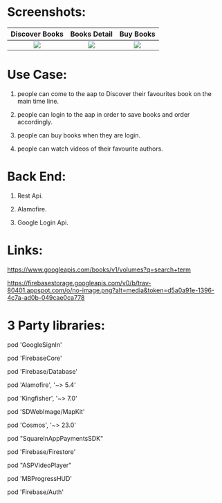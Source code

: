 
# Screenshots:

Discover Books           |  Books Detail         | Buy Books 
:-------------------------:|:-------------------------:|:-------------------------:
![](https://user-images.githubusercontent.com/81240553/153417314-8ec43352-bd4d-4ffd-8a24-c0280d54ab3a.png)  |  ![](https://user-images.githubusercontent.com/81240553/153417459-397a9571-6c2f-4e77-bd79-5c517070d4b9.png) | ![](https://user-images.githubusercontent.com/81240553/153417461-3e78ea81-fb51-499c-8c7f-fe933be39800.png)


# Use Case: 
1. people can come to the aap to Discover their favourites book on the main time line.

2. people can login to the aap in order to save books and order accordingly.

3. people can buy books when they are login.

4. people can watch videos of their favourite authors.

# Back End:
1. Rest Api.

2. Alamofire.

3. Google Login Api.

# Links:

https://www.googleapis.com/books/v1/volumes?q=search+term

https://firebasestorage.googleapis.com/v0/b/trav-80401.appspot.com/o/no-image.png?alt=media&token=d5a0a91e-1396-4c7a-ad0b-049cae0ca778

# 3 Party libraries:

   pod 'GoogleSignIn'
   
   pod 'FirebaseCore'
   
   pod 'Firebase/Database'
   
   pod 'Alamofire', '~> 5.4'
   
   pod 'Kingfisher', '~> 7.0'

   
   pod 'SDWebImage/MapKit'
   
   pod 'Cosmos', '~> 23.0'
   
   pod "SquareInAppPaymentsSDK"
   
   pod 'Firebase/Firestore'
   
   pod "ASPVideoPlayer"
   
   pod 'MBProgressHUD'
   
   pod 'Firebase/Auth'

 
